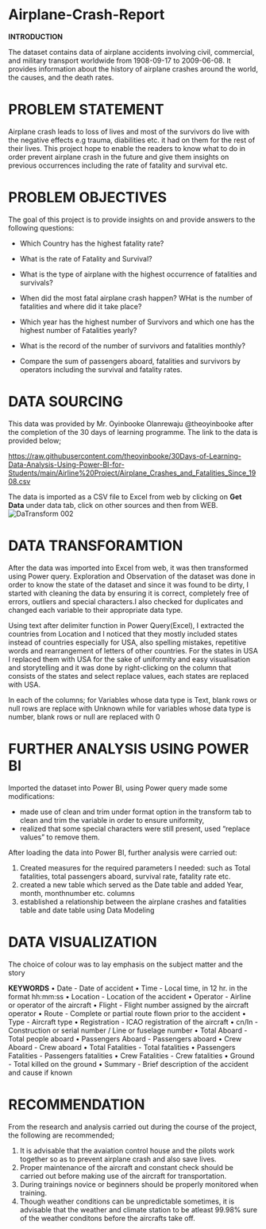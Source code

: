 # Airplane-Crash-Report 

**INTRODUCTION**

The dataset contains data of airplane accidents involving civil, commercial, and military transport worldwide from 1908-09-17 to 2009-06-08. It provides information about the history of airplane crashes around the world, the causes, and the death rates.

# PROBLEM STATEMENT

Airplane crash leads to loss of lives and most of the survivors do live with the negative effects e.g trauma, diabilities etc. it had on them for the rest of their lives. This project hope to enable the readers to know what to do in order prevent airplane crash in the future and give them insights on previous occurrences including the rate of fatality and survival etc.

# PROBLEM OBJECTIVES

The goal of this project is to provide insights on and provide answers to the following questions:

* Which Country has the highest fatality rate?

* What is the rate of Fatality and Survival?

* What is the type of airplane with the highest occurrence of fatalities and survivals?

* When did the most fatal airplane crash happen? WHat is the number of fatalities and where did it take place?

* Which year has the highest number of Survivors and which one has the highest number of Fatalities yearly?

* What is the record of the number of survivors and fatalities monthly?

* Compare the sum of passengers aboard, fatalities and survivors by operators including the survival and fatality rates.

# DATA SOURCING

This data was provided by Mr. Oyinbooke Olanrewaju @theoyinbooke after the completion of the 30 days of learning programme. The link to the data is provided below;

https://raw.githubusercontent.com/theoyinbooke/30Days-of-Learning-Data-Analysis-Using-Power-BI-for-Students/main/Airline%20Project/Airplane_Crashes_and_Fatalities_Since_1908.csv

The data is imported as a CSV file to Excel from web by clicking on **Get Data** under data tab, click on other sources and then from WEB.
![DaTransform 002](https://user-images.githubusercontent.com/102861459/179799842-d05d78c2-ff7d-4642-ac6c-36c285e5dcda.png)

# DATA TRANSFORAMTION

After the data was imported into Excel from web, it was then transformed using Power query. Exploration and Observation of the dataset was done in order to know the state of the dataset and since it was found to be dirty, I started with cleaning the data by ensuring it is correct, completely free of errors, outliers and special characters.I also checked for duplicates and changed each variable to their appropriate data type.

Using text after delimiter function in Power Query(Excel), I extracted the countries from Location and I noticed that they mostly included states instead of countries especially for USA, also spelling mistakes, repetitive words and rearrangement of letters of other countries. For the states in USA I replaced them with USA for the sake of uniformity and easy visualisation and storytelling and it was done by right-clicking on the column that consists of the states and select replace values, each states are replaced with USA.

In each of the columns; for Variables whose data type is Text, blank rows or null rows are replace with Unknown while for variables whose data type is number, blank rows or null are replaced with 0

# FURTHER ANALYSIS USING POWER BI

Imported the dataset into Power BI, using Power query made some modifications:
* made use of clean and trim under format option in the transform tab to clean and trim the variable in order to ensure uniformity,
* realized that some special characters were still present, used “replace values” to remove them.

After loading the data into Power BI, further analysis were carried out:
1. Created measures for the required parameters I needed: such as Total fatalities, total passengers aboard, survival rate, fatality rate etc.
2. created a new table which served as the Date table and added Year, month, monthnumber etc. columns
3. established a relationship between the airplane crashes and fatalities table and date table using Data Modeling

# DATA VISUALIZATION
The choice of colour was to lay emphasis on the subject matter and the story

**KEYWORDS**
•	Date - Date of accident
•	Time - Local time, in 12 hr. in the format hh:mm:ss
•	Location - Location of the accident
•	Operator - Airline or operator of the aircraft
•	Flight - Flight number assigned by the aircraft operator
•	Route - Complete or partial route flown prior to the accident
•	Type - Aircraft type
•	Registration - ICAO registration of the aircraft
•	cn/In - Construction or serial number / Line or fuselage number
•	Total Aboard - Total people aboard
•	Passengers Aboard - Passengers aboard
•	Crew Aboard - Crew aboard
•	Total Fatalities - Total fatalities
•	Passengers Fatalities - Passengers fatalities
•	Crew Fatalities - Crew fatalities
•	Ground - Total killed on the ground
•	Summary - Brief description of the accident and cause if known

# RECOMMENDATION
From the research and analysis carried out during the course of the project, the following are recommended;
1. It is advisable that the avaiation control house and the pilots work together so as to prevent airplane crash and also save lives.
2. Proper maintenance of the aircraft and constant check should be carried out before making use of the aircraft for transportation.
3. During trainings novice or beginners should be properly monitored when training.
4. Though weather conditions can be unpredictable sometimes, it is advisable that the weather and climate station to be atleast 99.98% sure of the weather conditons before the aircrafts take off. 
